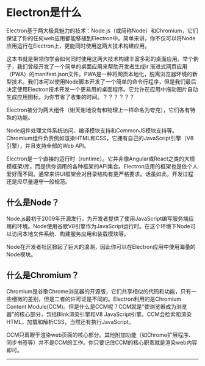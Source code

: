 # Electron是什么
Electron基于两大极具魅力的技术：Node.js（或简称Node）和Chromium，它们保证了你的任何web应用都能移植到Electron中。简单来讲，你不仅可以将Node应用运行在Electron上，更能同时使用这两大技术构建应用。

这本书就是带领你学会如何同时使用这两大技术构建丰富多彩的桌面应用。举个例子，我们曾经开发了一个简单的桌面应用来帮助开发者生成ir 渐进式网页应用（PWA）的manifest.json文件。PWA是一种将网页本地化，脱离浏览器环境的新型技术。我们本可以使用Node脚本开发了一个简单的命令行程序，但是我们最后决定使用Electron技术开发一个更易用的桌面程序。它允许在应用中拖动图片自动生成应用图标，为你节省了收集的时间。？？？？？？

Electron被分为两大组件（谢天谢地没有和物理上一样命名为夸克），它们各有特殊的功能。

Node组件处理文件系统访问、编译模块支持和CommonJS模块支持等。Chromium组件负责例如渲染HTML和CSS，它拥有自己的JavaScript引擎（V8引擎），并且支持全部的Web API。

Electron是一个直接的运行时（runtime）。它并非像Angular或React之类的大规模框架/库，而是供你调用的各种框架的API集合。Electron应用的框架也是依个人爱好而不同。通常来讲UI框架会对目录结构有更严格要求。话虽如此，开发过程还是应尽量遵守一般规范。

## 什么是Node？
Node.js最初于2009年开源发行，为开发者提供了使用JavaScript编写服务端应用的环境。Node使用谷歌V8引擎作为JavaScript运行时。在这个环境下Node可以访问本地文件系统、构建服务应用和装载模块等。

Node在开发者社区掀起了巨大的浪潮，因此你可以在Electron应用中使用海量的Node模块。
## 什么是Chromium？
Chromium是谷歌Chrome浏览器的开源版，它们共享相似的代码和功能，只有一些细微的差别，但是二者的许可证是不同的。Electron利用的是Chromium Content Module(CCM)。但是什么是CCM呢？CCM就是“使浏览器成为浏览器”的核心部分，包括Blink渲染引擎和V8 JavaScript引擎。CCM会检索和渲染HTML，加载和解析CSS，当然还有执行JavaScript。

CCM只着眼于渲染web页面的核心部分。其他附加功能（如Chrome扩展程序、同步书签等）并不是CCM的工作。你只要记住CCM的核心职责就是渲染web内容即可。

----------